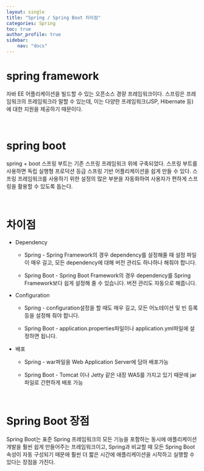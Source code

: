 ```yaml
---
layout: single
title: "Spring / Spring Boot 차이점"
categories: Spring
toc: true
author_profile: true
sidebar:
    nav: "docs"
---
```



# spring framework
자바 EE 어플리케이션을 빌드할 수 있는 오픈소스 경량 프레임워크이다. 스프링은 프레임워크의 프레임워크라 말할 수 있는데, 이는 다양한 프레임워크(JSP, Hibernate 등)에 대한 지원을 제공하기 때문이다.

<br>

# spring boot
spring + boot 스프링 부트는 기존 스프링 프레임워크 위에 구축되었다. 스프링 부트를 사용하면 독립 실행형 프로덕션 등급 스프링 기반 어플리케이션을 쉽게 만들 수 있다. 스프링 프레임워크를 사용하기 위한 설정의 많은 부분을 자동화하여 사용자가 편하게 스프링을 활용할 수 있도록 돕는다.

    
<br>

# 차이점

- Dependency

    - Spring - Spring Framework의 경우 dependency를 설정해줄 때 설정 파일이 매우 길고, 모든 dependency에 대해 버전 관리도 하나하나 해줘야 합니다.

    - Spring Boot - Spring Boot Framework의 경우 dependency를 Spring Framework보다 쉽게 설정해 줄 수 있습니다. 버전 관리도 자동으로 해줍니다.

- Configuration
    - Spring - configuration설정을 할 때도 매우 길고, 모든 어노테이션 및 빈 등록 등을 설정해 줘야 합니다.

    - Spring Boot - application.properties파일이나 application.yml파일에 설정하면 됩니다.

- 배포
    - Spring -  war파일을 Web Application Server에 담아 배포가능
  
    - Spring Boot - Tomcat 이나 Jetty 같은 내장 WAS를 가지고 있기 때문에 jar 파일로 간편하게 배포 가능

<br>

# Spring Boot 장점
Spring Boot는 표준 Spring 프레임워크의 모든 기능을 포함하는 동시에 애플리케이션 개발을 훨씬 쉽게 만들어주는 프레임워크이고, Spring과 비교할 때 모든 Spring Boot 속성이 자동 구성되기 때문에 훨씬 더 짧은 시간에 애플리케이션을 시작하고 실행할 수 있다는 장점을 가진다.